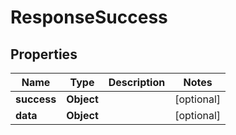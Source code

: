 

# ResponseSuccess


## Properties

| Name | Type | Description | Notes |
|------------ | ------------- | ------------- | -------------|
|**success** | **Object** |  |  [optional] |
|**data** | **Object** |  |  [optional] |



